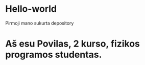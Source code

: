 # Hello-world
Pirmoji mano sukurta depository
# Aš esu Povilas, 2 kurso, fizikos programos studentas.
